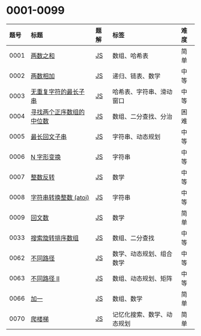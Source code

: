 # 0001-0099

| 题号 | 标题 | 题解 | 标签 | 难度 |
| :------ | :------ | :------ | :------ | :------ |
| 0001 | [两数之和](https://leetcode.com/problems/two-sum/) | [JS](https://2xiao.github.io/fe/leetcode/problem/0001) | 数组、哈希表 | 简单 |
| 0002 | [两数相加](https://leetcode.com/problems/add-two-numbers/) | [JS](https://2xiao.github.io/fe/leetcode/problem/0002) | 递归、链表、数学 | 中等 |
| 0003 | [无重复字符的最长子串](https://leetcode.com/problems/longest-substring-without-repeating-characters/) | [JS](https://2xiao.github.io/fe/leetcode/problem/0003) | 哈希表、字符串、滑动窗口 | 中等 |
| 0004 | [寻找两个正序数组的中位数](https://leetcode.com/problems/median-of-two-sorted-arrays/) | [JS](https://2xiao.github.io/fe/leetcode/problem/0004) | 数组、二分查找、分治 | 困难 |
| 0005 | [最长回文子串](https://leetcode.com/problems/longest-palindromic-substring/) | [JS](https://2xiao.github.io/fe/leetcode/problem/0005) | 字符串、动态规划 | 中等 |
| 0006 | [N 字形变换](https://leetcode.com/problems/zigzag-conversion/) | [JS](https://2xiao.github.io/fe/leetcode/problem/0006) | 字符串 | 中等 |
| 0007 | [整数反转](https://leetcode.com/problems/reverse-integer/) | [JS](https://2xiao.github.io/fe/leetcode/problem/0007) | 数学 | 中等 |
| 0008 | [字符串转换整数 (atoi)](https://leetcode.com/problems/string-to-integer-atoi/) | [JS](https://2xiao.github.io/fe/leetcode/problem/0008) | 字符串 | 中等 |
| 0009 | [回文数](https://leetcode.com/problems/palindrome-number/) | [JS](https://2xiao.github.io/fe/leetcode/problem/0009) | 数学 | 简单 |
| 0033 | [搜索旋转排序数组](https://leetcode.com/problems/search-in-rotated-sorted-array/) | [JS](https://2xiao.github.io/fe/leetcode/problem/0033) | 数组、二分查找 | 中等 |
| 0062 | [不同路径](https://leetcode.com/problems/unique-paths/) | [JS](https://2xiao.github.io/fe/leetcode/problem/0062) | 数学、动态规划、组合数学 | 中等 |
| 0063 | [不同路径 II](https://leetcode.com/problems/unique-paths-ii/) | [JS](https://2xiao.github.io/fe/leetcode/problem/0063) | 数组、动态规划、矩阵 | 中等 |
| 0066 | [加一](https://leetcode.com/problems/plus-one/) | [JS](https://2xiao.github.io/fe/leetcode/problem/0066) | 数组、数学 | 简单 |
| 0070 | [爬楼梯](https://leetcode.com/problems/climbing-stairs/) | [JS](https://2xiao.github.io/fe/leetcode/problem/0070) | 记忆化搜索、数学、动态规划 | 简单 |
